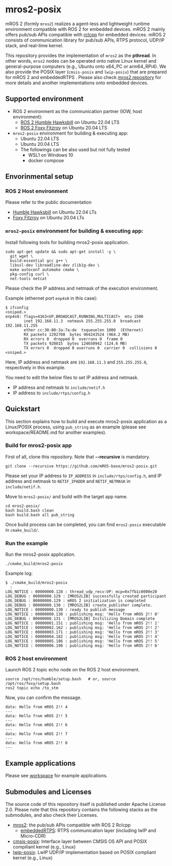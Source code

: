 # mros2-posix

mROS 2 (formly `mros2`) realizes a agent-less and lightweight runtime environment compatible with ROS 2 for embedded devices. mROS 2 mainly offers pub/sub APIs compatible with [rclcpp](https://docs.ros2.org/dashing/api/rclcpp/index.html) for embedded devices. mROS 2 consists of communication library for pub/sub APIs, RTPS protocol, UDP/IP stack, and real-time kernel. 

This repository provides the implementation of `mros2` as the **pthread**. In other words, `mros2` nodes can be operated onto native Linux kernel and general-purpose computers (e.g., Ubuntu onto x64_PC or arm64_RPi4). We also provide the POSIX layer (`cmsis-posix` and `lwip-posix`) that are prepared for mROS 2 and embeddedRTPS .
Please also check [mros2 repository](https://github.com/mROS-base/mros2) for more details and another implementations onto embedded devices.

## Supported environment

* ROS 2 environment as the communication partner (IOW, host environment):
  * [ROS 2 Humble Hawksbill](https://docs.ros.org/en/humble/index.html) on Ubuntu 22.04 LTS
  * [ROS 2 Foxy Fitzroy](https://docs.ros.org/en/foxy/index.html) on Ubuntu 20.04 LTS
* `mros2-posix` environment for building & executing app:
  * Ubuntu 22.04 LTS
  * Ubuntu 20.04 LTS
  * The followings can be also used but not fully tested
	  * WSL1 on Windows 10
	  * docker compose

## Envorinmental setup

### ROS 2 Host environment

Please refer to the public documentation

* [Humble Hawksbill](https://docs.ros.org/en/humble/Installation.html) on Ubuntu 22.04 LTs
* [Foxy Fitzroy](https://docs.ros.org/en/foxy/Installation.html) on Ubuntu 20.04 LTs

### `mros2-posix` environment for building & executing app:

Install following tools for building mros2-posix application.

```
sudo apt-get update && sudo apt-get install -y \
  git wget \
  build-essential gcc g++ \
  libssl-dev libreadline-dev zlib1g-dev \
  make autoconf automake cmake \
  pkg-config curl \
  net-tools netcat
```

Please check the IP address and netmask of the execution environment. 

Example (ethernet port `enp4s0` in this case):

```
$ ifconfig
<sniped.>
enp4s0: flags=4163<UP,BROADCAST,RUNNING,MULTICAST>  mtu 1500
        inet 192.168.11.3  netmask 255.255.255.0  broadcast 192.168.11.255
        ether cc:30:80:3a:7a:de  txqueuelen 1000  (Ethernet)
        RX packets 1292708  bytes 964243524 (964.2 MB)
        RX errors 0  dropped 0  overruns 0  frame 0
        TX packets 920815  bytes 124650942 (124.6 MB)
        TX errors 0  dropped 0 overruns 0  carrier 0  collisions 0
<sniped.>
```

Here, IP address and netmask are `192.168.11.3` and `255.255.255.0`, respectively in this example.

You need to edit the below files to set IP address and netmask.

* IP address and netmask to `include/netif.h`
* IP address to `include/rtps/config.h`

## Quickstart

This section explains how to build and execute mros2-posix application as a Linux/POSIX process, using `pub_string` as an example (please see workspace/README.md for another examples).


### Build for mros2-posix app

First of all, clone this repository. Note that **--recursive** is mandatory.

```
git clone --recursive https://github.com/mROS-base/mros2-posix.git
```

Please set your IP address to `IP_ADDRESS` in `include/rtps/config.h`, and IP address and netmask to `NETIF_IPADDR` and `NETIF_NETMASK` in `include/netif.h`.

Move to `mros2-posix/` and build with the target app name.

```
cd mros2-posix/
bash build.bash clean
bash build.bash all pub_string
```

Once build process can be completed, you can find `mros2-posix` executable in `cmake_build/`. 

### Run the example

Run the mros2-posix application.

```
./cmake_build/mros2-posix
```

Example log:

```
$ ./cmake_build/mros2-posix
  :
LOG_NOTICE : 00000000.128 : thread_udp_recv:UP: mcp=0x7fb1c0000e20
LOG_DEBUG : 00000000.129 : [MROS2LIB] successfully created participant
LOG_DEBUG : 00000000.129 : mROS 2 initialization is completed
LOG_DEBUG : 00000000.130 : [MROS2LIB] create_publisher complete.
LOG_NOTICE : 00000000.130 : ready to publish message
LOG_NOTICE : 00000000.130 : publishing msg: 'Hello from mROS 2!! 0'
LOG_DEBUG : 00000000.131 : [MROS2LIB] Initilizing Domain complete
LOG_NOTICE : 00000001.151 : publishing msg: 'Hello from mROS 2!! 1'
LOG_NOTICE : 00000002.162 : publishing msg: 'Hello from mROS 2!! 2'
LOG_NOTICE : 00000003.171 : publishing msg: 'Hello from mROS 2!! 3'
LOG_NOTICE : 00000004.182 : publishing msg: 'Hello from mROS 2!! 4'
LOG_NOTICE : 00000005.186 : publishing msg: 'Hello from mROS 2!! 5'
LOG_NOTICE : 00000006.198 : publishing msg: 'Hello from mROS 2!! 6'
```

### ROS 2 host environment

Launch ROS 2 topic echo node on the ROS 2 host environment.

```
source /opt/ros/humble/setup.bash   # or, source /opt/ros/foxy/setup.bash
ros2 topic echo /to_stm
```

Now, you can confirm the message.
```
data: Hello from mROS 2!! 4
---
data: Hello from mROS 2!! 5
---
data: Hello from mROS 2!! 6
---
data: Hello from mROS 2!! 7
---
data: Hello from mROS 2!! 8
---
```

## Example applications

Please see [workspace](https://github.com/mROS-base/mros2-posix/tree/main/workspace) for example applications.

## Submodules and Licenses

The source code of this repository itself is published under Apache License 2.0.
Please note that this repository contains the following stacks as the submodules, and also check their Licenses.

* [mros2](https://github.com/mROS-base/mros2): the pub/sub APIs compatible with ROS 2 Rclcpp
  * [embeddedRTPS](https://github.com/mROS-base/embeddedRTPS): RTPS communication layer (including lwIP and Micro-CDR)
* [cmsis-posix](https://github.com/mROS-base/cmsis-posix): Interface layer between CMSIS OS API and POSIX compiliant kernel (e.g., Linux)
* [lwip-posix](https://github.com/mROS-base/lwip-posix): LwIP UDP/IP implementation based on POSIX compliant kernel (e.g., Linux)
